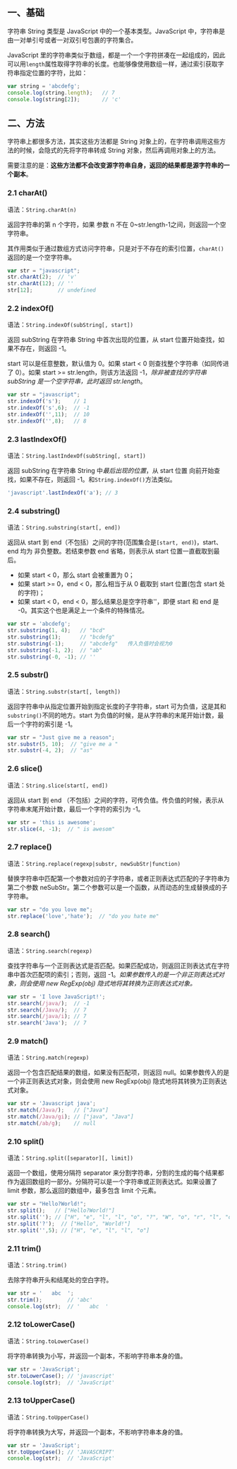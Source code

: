 ## 一、基础

字符串 String 类型是 JavaScript 中的一个基本类型。JavaScript 中，字符串是由一对单引号或者一对双引号包裹的字符集合。

JavaScript 里的字符串类似于数组，都是一个一个字符拼凑在一起组成的，因此可以用`length`属性取得字符串的长度。也能够像使用数组一样，通过索引获取字符串指定位置的字符，比如：

```javascript
var string = 'abcdefg';
console.log(string.length);   // 7
console.log(string[2]);       // 'c'
```

## 二、方法

字符串上都很多方法，其实这些方法都是 String 对象上的，在字符串调用这些方法的时候，会隐式的先将字符串转成 String 对象，然后再调用对象上的方法。

需要注意的是：**这些方法都不会改变源字符串自身，返回的结果都是源字符串的一个副本**。

### 2.1 charAt()

语法：`String.charAt(n)`

返回字符串的第 n 个字符，如果 参数 n 不在 0~str.length-1之间，则返回一个空字符串。

其作用类似于通过数组方式访问字符串，只是对于不存在的索引位置，`charAt()`返回的是一个空字符串。

```javascript
var str = "javascript";
str.charAt(2);  // 'v'
str.charAt(12); // ''
str[12];        // undefined
```

### 2.2 indexOf()

语法：`String.indexOf(subString[, start])`

返回 subString 在字符串 String 中首次出现的位置，从 start 位置开始查找，如果不存在，则返回 -1。 

start 可以是任意整数，默认值为 0。如果 start < 0 则查找整个字符串（如同传进了 0）。如果 start >= str.length，则该方法返回 -1，*除非被查找的字符串 subString 是一个空字符串，此时返回 str.length*。

```javascript
var str = "javascript";
str.indexOf('s');    // 1
str.indexOf('s',6);  // -1
str.indexOf('',11);  // 10
str.indexOf('',8);   // 8
```

### 2.3 lastIndexOf()

语法：`String.lastIndexOf(subString[, start])`

返回 subString 在字符串 String 中*最后出现的位置*，从 start 位置 向前开始查找，如果不存在，则返回 -1。和`String.indexOf()`方法类似。

```javascript
'javascript'.lastIndexOf('a'); // 3
```

### 2.4 substring()

语法：`String.substring(start[, end])`

返回从 start 到 end（不包括）之间的字符(范围集合是`[start, end)`)，start、end 均为 非负整数。若结束参数 end 省略，则表示从 start 位置一直截取到最后。

* 如果 start < 0，那么 start 会被重置为 0；
* 如果 start >= 0，end < 0，那么相当于从 0 截取到 start 位置(包含 start 处的字符)；
* 如果 start < 0，end < 0，那么结果总是空字符串''，即便 start 和 end 是 -0。其实这个也是满足上一个条件的特殊情况。

```javascript
var str = 'abcdefg';
str.substring(1, 4);   // "bcd"
str.substring(1);      // "bcdefg"
str.substring(-1);     // "abcdefg"   传入负值时会视为0
str.substring(-1, 2);  // "ab"
str.substring(-0, -1); // ''
```

### 2.5 substr()

语法：`String.substr(start[, length])`

返回字符串中从指定位置开始到指定长度的子字符串，start 可为负值，这是其和`substring()`不同的地方。start 为负值的时候，是从字符串的末尾开始计数，最后一个字符的索引是 -1。

```javascript
var str = "Just give me a reason";
str.substr(5, 10);  // "give me a "
str.substr(-4, 2);  // "as"
```

### 2.6 slice()
语法：`String.slice(start[, end])`

返回从 start 到 end （不包括）之间的字符，可传负值。传负值的时候，表示从字符串末尾开始计数，最后一个字符的索引为 -1。

```javascript
var str = 'this is awesome';
str.slice(4, -1);  // " is awesom"
```

### 2.7 replace()
语法：`String.replace(regexp|substr, newSubStr|function)`

替换字符串中匹配第一个参数对应的子字符串，或者正则表达式匹配的子字符串为第二个参数 neSubStr。第二个参数可以是一个函数，从而动态的生成替换成的子字符串。

```javascript
var str = "do you love me";
str.replace('love','hate');  // "do you hate me"
```

### 2.8 search()
语法：`String.search(regexp)`

查找字符串与一个正则表达式是否匹配。如果匹配成功，则返回正则表达式在字符串中首次匹配项的索引；否则，返回 -1。*如果参数传入的是一个非正则表达式对象，则会使用 new RegExp(obj) 隐式地将其转换为正则表达式对象。*

```javascript
var str = 'I love JavaScript!';
str.search(/java/);  // -1
str.search(/Java/);  // 7
str.search(/java/i); // 7
str.search('Java');  // 7
```

### 2.9 match()
语法：`String.match(regexp)`

返回一个包含匹配结果的数组，如果没有匹配项，则返回 null。如果参数传入的是一个非正则表达式对象，则会使用 new RegExp(obj) 隐式地将其转换为正则表达式对象。

```javascript
var str = 'Javascript java';
str.match(/Java/);   // ["Java"]
str.match(/Java/gi); // ["java", "Java"]
str.match(/ab/g);    // null
```

### 2.10 split()
语法：`String.split([separator][, limit])`

返回一个数组，使用分隔符 separator 来分割字符串，分割的生成的每个结果都作为返回数组的一部分。分隔符可以是一个字符串或正则表达式。如果设置了 limit 参数，那么返回的数组中，最多包含 limit 个元素。

```javascript
var str = "Hello?World!";
str.split();   // ["Hello?World!"]
str.split(''); // ["H", "e", "l", "l", "o", "?", "W", "o", "r", "l", "d", "!"]
str.split('?');  // ["Hello", "World!"]
str.split('',5); // ["H", "e", "l", "l", "o"]
```

### 2.11 trim()
语法：`String.trim()`

去除字符串开头和结尾处的空白字符。

```javascript
var str = '   abc  ';
str.trim();        // 'abc'
console.log(str);  // '   abc  '
```

### 2.12 toLowerCase()
语法：`String.toLowerCase()`

将字符串转换为小写，并返回一个副本，不影响字符串本身的值。

```javascript
var str = 'JavaScript';
str.toLowerCase(); // 'javascript'
console.log(str);  // 'JavaScript'
```

### 2.13 toUpperCase()
语法：`String.toUpperCase()`

将字符串转换为大写，并返回一个副本，不影响字符串本身的值。

```javascript
var str = 'JavaScript';
str.toUpperCase(); // 'JAVASCRIPT'
console.log(str);  // 'JavaScript'
```


